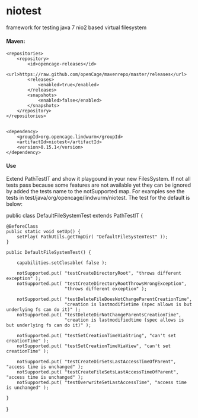 niotest
=======

framework for testing java 7 nio2 based virtual filesystem

#### Maven:

    <repositories>
        <repository>
            <id>opencage-releases</id>
                <url>https://raw.github.com/openCage/mavenrepo/master/releases</url>
            <releases>
                <enabled>true</enabled>
            </releases>
            <snapshots>
                <enabled>false</enabled>
            </snapshots>
        </repository>
    </repositories>


    <dependency>
        <groupId>org.opencage.lindwurm</groupId>
        <artifactId>niotest</artifactId>
        <version>0.15.1</version>
    </dependency>

#### Use

Extend PathTestIT and show it playgound in your new FilesSystem.
If not all tests pass because some features are not available yet they can be ignored by added the tests name to the notSupported map. For examples see the tests in test/java/org/opencage/lindwurm/niotest. The test for the default is below:


public class DefaultFileSystemTest extends PathTestIT {

    @BeforeClass
    public static void setUp() {
        setPlay( PathUtils.getTmpDir( "DefaultFileSystemTest" ));
    }

    public DefaultFileSystemTest() {

        capabilities.setClosable( false );

        notSupported.put( "testCreateDirectoryRoot", "throws different exception" );
        notSupported.put( "testCreateDirectoryRootThrowsWrongException", 
                          "throws different exception" );

        notSupported.put( "testDeleteFileDoesNotChangeParentCreationTime", 
                          "creation is lastmodifietime (spec allows is but underlying fs can do it)" );
        notSupported.put( "testDeleteDirNotChangeParentsCreationTime", 
                          "creation is lastmodifiedtime (spec allows is but underlying fs can do it)" );

        notSupported.put( "testSetCreationTimeViaString", "can't set creationTime" );
        notSupported.put( "testSetCreationTimeViaView", "can't set creationTime" );

        notSupported.put( "testCreateDirSetsLastAccessTimeOfParent", "access time is unchanged" );
        notSupported.put( "testCreateFileSetsLastAccessTimeOfParent", "access time is unchanged" );
        notSupported.put( "testOverwriteSetLastAccessTime", "access time is unchanged" );

    }
}


